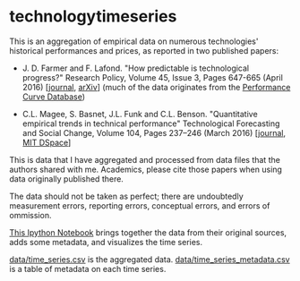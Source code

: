 # technologytimeseries

This is an aggregation of empirical data on numerous technologies' historical performances and prices, as reported in two published papers:

- J. D. Farmer and F. Lafond. "How predictable is technological progress?" Research Policy, Volume 45, Issue 3, Pages 647-665 (April 2016) [[journal](https://doi.org/10.1016/j.respol.2015.11.001), [arXiv](https://arxiv.org/abs/1502.05274)] (much of the data originates from the [Performance Curve Database](http://pcdb.santafe.edu/))

- C.L. Magee, S. Basnet, J.L. Funk and C.L. Benson. "Quantitative empirical trends in technical performance" Technological Forecasting and Social Change, Volume 104, Pages 237–246 (March 2016) [[journal](https://doi.org/10.1016/j.techfore.2015.12.011), [MIT DSpace](https://dspace.mit.edu/handle/1721.1/103015)]

This is data that I have aggregated and processed from data files that the authors shared with me. Academics, please cite those papers when using data originally published there.

The data should not be taken as perfect; there are undoubtedly measurement errors, reporting errors, conceptual errors, and errors of ommission. 

[This Ipython Notebook](src/Original_Technology_Time_Series_Processing.ipynb) brings together the data from their original sources, adds some metadata, and visualizes the time series.

[data/time_series.csv](data/time_series.csv) is the aggregated data.
[data/time_series_metadata.csv](data/time_series_metadata.csv) is a table of metadata on each time series.

